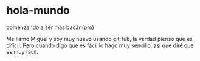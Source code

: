 # hola-mundo
comenzando a ser más bacán(pro)

Me llamo Miguel y soy muy nuevo usando gitHub, la verdad pienso que es difícil. Pero cuando digo que es fácil lo hago muy sencillo, así que diré que es muy fácil.

